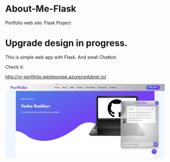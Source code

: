# About-Me-Flask

 Portfolio web site: Flask Project

#      Upgrade design in progress.



This is simple web app with Flask. And small Chatbot.

Check it:

http://yr-portfolio.westeurope.azurecontainer.io/




![img.png](img.png)
